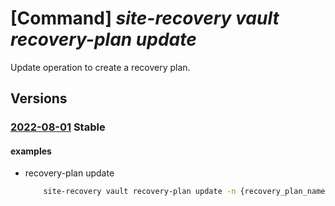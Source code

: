# [Command] _site-recovery vault recovery-plan update_

Update operation to create a recovery plan.

## Versions

### [2022-08-01](/Resources/mgmt-plane/L3N1YnNjcmlwdGlvbnMve30vcmVzb3VyY2Vncm91cHMve30vcHJvdmlkZXJzL21pY3Jvc29mdC5yZWNvdmVyeXNlcnZpY2VzL3ZhdWx0cy97fS9yZXBsaWNhdGlvbnJlY292ZXJ5cGxhbnMve30=/2022-08-01.xml) **Stable**

<!-- mgmt-plane /subscriptions/{}/resourcegroups/{}/providers/microsoft.recoveryservices/vaults/{}/replicationrecoveryplans/{} 2022-08-01 -->

#### examples

- recovery-plan update
    ```bash
        site-recovery vault recovery-plan update -n {recovery_plan_name} -g {rg} --vault-name {vault_name} --groups '[{group-type:Boot,replication-protected-items:[{id:{protected_item_id},virtual-machine-id:{vm_id}}]}]' --primary-fabric-id {fabric1_id} --recovery-fabric-id {fabric2_id} --failover-deployment-model ResourceManager
    ```
